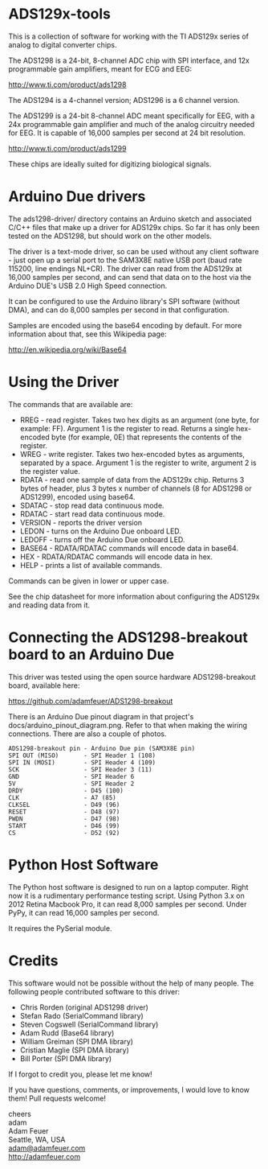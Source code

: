 ADS129x-tools
=============

This is a collection of software for working with the TI ADS129x series of analog to digital
converter chips.

The ADS1298 is a 24-bit, 8-channel ADC chip with SPI interface, and 12x programmable gain amplifiers,
meant for ECG and EEG:

http://www.ti.com/product/ads1298

The ADS1294 is a 4-channel version; ADS1296 is a 6 channel version.

The ADS1299 is a 24-bit 8-channel ADC meant specifically for EEG, with a 24x programmable gain 
amplifier and much of the analog circuitry needed for EEG. It is capable of 16,000 samples
per second at 24 bit resolution.

http://www.ti.com/product/ads1299

These chips are ideally suited for digitizing biological signals.

Arduino Due drivers
===================

The ads1298-driver/ directory contains an Arduino sketch and associated C/C++ files that make up a driver
for ADS129x chips. So far it has only been tested on the ADS1298, but should work on the other models.

The driver is a text-mode driver, so can be used without any client software - just open up a serial port
to the SAM3X8E native USB port (baud rate 115200, line endings NL+CR). The driver can read from the ADS129x
at 16,000 samples per second, and can send that data on to the host via the Arduino DUE's USB 2.0 High Speed
connection.

It can be configured to use the Arduino library's SPI software (without DMA), and can do 8,000 samples per second
in that configuration.

Samples are encoded using the base64 encoding by default. For more information about that, see this 
Wikipedia page:

http://en.wikipedia.org/wiki/Base64


Using the Driver
================

The commands that are available are:

* RREG - read register. Takes two hex digits as an argument (one byte, for example: FF). Argument 1 is the register to read.
Returns a single hex-encoded byte (for example, 0E) that represents the contents of the register.
* WREG - write register. Takes two hex-encoded bytes as arguments, separated by a space. Argument 1 is the register to write, argument 2 is the register value.
* RDATA - read one sample of data from the ADS129x chip. Returns 3 bytes of header, plus 3 bytes x number of channels (8 for ADS1298 or ADS1299), encoded using base64.
* SDATAC - stop read data continuous mode. 
* RDATAC - start read data continuous mode.
* VERSION - reports the driver version
* LEDON - turns on the Arduino Due onboard LED.
* LEDOFF - turns off the Arduino Due onboard LED.
* BASE64 - RDATA/RDATAC commands will encode data in base64.
* HEX - RDATA/RDATAC commands will encode data in hex.
* HELP - prints a list of available commands.

Commands can be given in lower or upper case.

See the chip datasheet for more information about configuring the ADS129x and reading data from it.


Connecting the ADS1298-breakout board to an Arduino Due
=======================================================

This driver was tested using the open source hardware ADS1298-breakout board, available here:

https://github.com/adamfeuer/ADS1298-breakout

There is an Arduino Due pinout diagram in that project's docs/arduino_pinout_diagram.png. Refer to that when making the wiring
connections. There are also a couple of photos.

    ADS1298-breakout pin - Arduino Due pin (SAM3X8E pin)
    SPI OUT (MISO)       - SPI Header 1 (108)
    SPI IN (MOSI)        - SPI Header 4 (109)
    SCK                  - SPI Header 3 (11)
    GND                  - SPI Header 6
    5V                   - SPI Header 2
    DRDY                 - D45 (100)
    CLK                  - A7 (85)
    CLKSEL               - D49 (96)
    RESET                - D48 (97)
    PWDN                 - D47 (98)
    START                - D46 (99)
    CS                   - D52 (92)


Python Host Software
====================

The Python host software is designed to run on a laptop computer. Right now it is a rudimentary performance testing script. Using Python 3.x on
2012 Retina Macbook Pro, it can read 8,000 samples per second. Under PyPy, it can read 16,000 samples per second.

It requires the PySerial module.

Credits
=======

This software would not be possible without the help of many people. The following people contributed software to this driver:

* Chris Rorden (original ADS1298 driver)
* Stefan Rado (SerialCommand library)
* Steven Cogswell (SerialCommand library)
* Adam Rudd (Base64 library)
* William Greiman (SPI DMA library)
* Cristian Maglie (SPI DMA library)
* Bill Porter (SPI DMA library)

If I forgot to credit you, please let me know!

If you have questions, comments, or improvements, I would love to know them! Pull requests welcome!

cheers<br>
adam<br>
Adam Feuer<br>
Seattle, WA, USA<br>
adam@adamfeuer.com<br>
http://adamfeuer.com<br>

